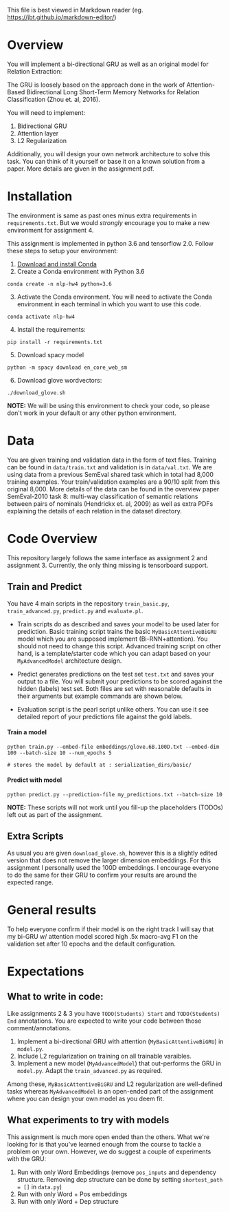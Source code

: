 This file is best viewed in Markdown reader (eg. https://jbt.github.io/markdown-editor/)

# Overview

You will implement a bi-directional GRU as well as an original model for Relation Extraction:

The GRU is loosely based on the approach done in the work of Attention-Based Bidirectional Long Short-Term Memory Networks for Relation Classification (Zhou et. al, 2016).

You will need to implement:

1. Bidirectional GRU
2. Attention layer
3. L2 Regularization


Additionally, you will design your own network architecture to solve this task. You can think of it yourself or base it on a known solution from a paper.
More details are given in the assignment pdf.


# Installation

The environment is same as past ones minus extra requirements in `requirements.txt`. But we would *strongly* encourage you to make a new environment for assignment 4.

This assignment is implemented in python 3.6 and tensorflow 2.0. Follow these steps to setup your environment:

1. [Download and install Conda](http://https://conda.io/projects/conda/en/latest/user-guide/install/index.html "Download and install Conda")
2. Create a Conda environment with Python 3.6

```
conda create -n nlp-hw4 python=3.6
```

3. Activate the Conda environment. You will need to activate the Conda environment in each terminal in which you want to use this code.
```
conda activate nlp-hw4
```
4. Install the requirements:
```
pip install -r requirements.txt
```

5. Download spacy model
```
python -m spacy download en_core_web_sm
```

6. Download glove wordvectors:
```
./download_glove.sh
```

**NOTE:** We will be using this environment to check your code, so please don't work in your default or any other python environment.


# Data

You are given training and validation data in the form of text files. Training can be found in `data/train.txt` and validation is in `data/val.txt`. We are using data from a previous SemEval shared task which in total had 8,000 training examples. Your train/validation examples are a 90/10 split from this original 8,000. More details of the data can be found in the overview paper SemEval-2010 task 8: multi-way classification of semantic relations between pairs of nominals (Hendrickx et. al, 2009) as well as extra PDFs explaining the details of each relation in the dataset directory.


# Code Overview


This repository largely follows the same interface as assignment 2 and assignment 3. Currently, the only thing missing is tensorboard support.

## Train and Predict

You have 4 main scripts in the repository `train_basic.py`, `train_advanced.py`, `predict.py` and `evaluate.pl`.

- Train scripts do as described and saves your model to be used later for prediction. Basic training script trains the basic `MyBasicAttentiveBiGRU` model which you are supposed implement (Bi-RNN+attention). You should not need to change this script. Advanced training script on other hand, is a template/starter code which you can adapt based on your `MyAdvancedModel` architecture design.

- Predict generates predictions on the test set `test.txt` and saves your output to a file. You will submit your predictions to be scored against the hidden (labels) test set. Both files are set with reasonable defaults in their arguments but example commands are shown below.

- Evaluation script is the pearl script unlike others. You can use it see detailed report of your predictions file against the gold labels.


#### Train a model
```
python train.py --embed-file embeddings/glove.6B.100D.txt --embed-dim 100 --batch-size 10 --num_epochs 5

# stores the model by default at : serialization_dirs/basic/
```

#### Predict with model
```
python predict.py --prediction-file my_predictions.txt --batch-size 10
```

**NOTE:** These scripts will not work until you fill-up the placeholders (TODOs) left out as part of the assignment.


## Extra Scripts

As usual you are given `download_glove.sh`, however this is a slightly edited version that does not remove the larger dimension embeddings. For this assignment I personally used the 100D embeddings. I encourage everyone to do the same for their GRU to confirm your results are around the expected range.


# General results

To help everyone confirm if their model is on the right track I will say that my bi-GRU w/ attention model scored high .5x macro-avg F1 on the validation set after 10 epochs and the default configuration.


# Expectations

## What to write in code:

Like assignments 2 & 3 you have `TODO(Students) Start` and `TODO(Students) End` annotations. You are expected to write your code between those comment/annotations.

1. Implement a bi-directional GRU with attention (`MyBasicAttentiveBiGRU`) in `model.py`.
2. Include L2 regularization on training on all trainable varaibles.
3. Implement a new model (`MyAdvancedModel`) that out-performs the GRU in `model.py`. Adapt the `train_advanced.py` as required.

Among these, `MyBasicAttentiveBiGRU` and L2 regularization are well-defined tasks whereas `MyAdvancedModel` is an open-ended part of the assignment where you can design your own model as you deem fit.


## What experiments to try with models

This assignment is much more open ended than the others. What we're looking for is that you've learned enough from the course to tackle a problem on your own. However, we do suggest a couple of experiments with the GRU:

1. Run with only Word Embeddings (remove `pos_inputs` and dependency structure. Removing dep structure can be done by setting `shortest_path = []` in `data.py`)
2. Run with only Word + Pos embeddings
3. Run with only Word + Dep structure
